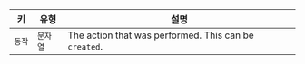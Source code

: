 | 키    | 유형    | 설명                                                    |
| ---- | ----- | ----------------------------------------------------- |
| `동작` | `문자열` | The action that was performed. This can be `created`. |
